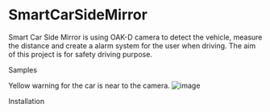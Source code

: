 # SmartCarSideMirror

Smart Car Side Mirror is using OAK-D camera to detect the vehicle, measure the distance and create a alarm system for the user when driving. The aim of this project is for safety driving purpose.

Samples

Yellow warning for the car is near to the camera.
![image](https://user-images.githubusercontent.com/17445640/128688424-1dc3440c-cc4e-43dc-9dfc-db4f451bf4cb.png)

Installation
